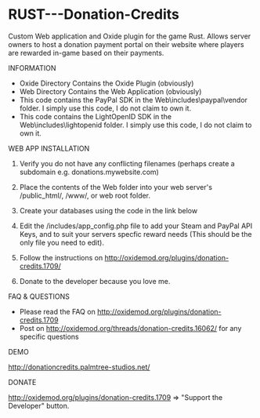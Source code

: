 # RUST---Donation-Credits
Custom Web application and Oxide plugin for the game Rust.  Allows server owners to host a donation payment portal on their website where players are rewarded in-game based on their payments.

INFORMATION
- Oxide Directory Contains the Oxide Plugin (obviously)
- Web Directory Contains the Web Application (obviously)
- This code contains the PayPal SDK in the Web\includes\paypal\vendor folder.  I simply use this code, I do not claim to own it.
- This code contains the LightOpenID SDK in the Web\includes\lightopenid folder.  I simply use this code, I do not claim to own it.


WEB APP INSTALLATION

1. Verify you do not have any conflicting filenames (perhaps create a subdomain e.g. donations.mywebsite.com)

2. Place the contents of the Web folder into your web server's /public_html/, /www/, or web root folder.

3. Create your databases using the code in the link below

4. Edit the /includes/app_config.php file to add your Steam and PayPal API Keys, and to suit your servers specfic reward needs (This should be the only file you need to edit).

5. Follow the instructions on http://oxidemod.org/plugins/donation-credits.1709/

6. Donate to the developer because you love me.

FAQ & QUESTIONS
- Please read the FAQ on http://oxidemod.org/plugins/donation-credits.1709 
- Post on http://oxidemod.org/threads/donation-credits.16062/ for any specific questions


DEMO

http://donationcredits.palmtree-studios.net/


DONATE

http://oxidemod.org/plugins/donation-credits.1709  =>  "Support the Developer" button.



